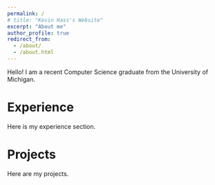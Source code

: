 ```yaml
---
permalink: /
# title: "Kevin Hass's Website"
excerpt: "About me"
author_profile: true
redirect_from: 
  - /about/
  - /about.html
---
```


Hello! I am a recent Computer Science graduate from the University of Michigan.

Experience
======
Here is my experience section. 

Projects
======
Here are my projects.

